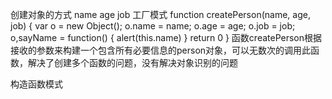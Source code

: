 
创建对象的方式 name age job
工厂模式
function createPerson(name, age, job) {
    var o = new Object();
    o.name = name;
    o.age = age;
    o.job = job;
    o,sayName = function() {
        alert(this.name)
    }
    return 0
}
函数createPerson根据接收的参数来构建一个包含所有必要信息的person对象，可以无数次的调用此函数，解决了创建多个函数的问题，没有解决对象识别的问题

构造函数模式
